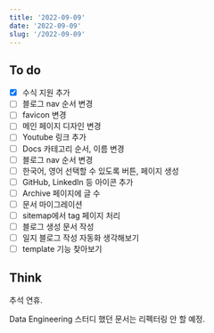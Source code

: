 ```yaml
---
title: '2022-09-09'
date: '2022-09-09'
slug: '/2022-09-09'
---
```


## To do

- [X] 수식 지원 추가
- [ ] 블로그 nav 순서 변경
- [ ] favicon 변경
- [ ] 메인 페이지 디자인 변경
- [ ] Youtube 링크 추가
- [ ] Docs 카테고리 순서, 이름 변경
- [ ] 블로그 nav 순서 변경
- [ ] 한국어, 영어 선택할 수 있도록 버튼, 페이지 생성
- [ ] GitHub, LinkedIn 등 아이콘 추가
- [ ] Archive 페이지에 글 수
- [ ] 문서 마이그레이션
- [ ] sitemap에서 tag 페이지 처리
- [ ] 블로그 생성 문서 작성
- [ ] 일지 블로그 작성 자동화 생각해보기
- [ ] template 기능 찾아보기

## Think

추석 연휴.

Data Engineering 스터디 했던 문서는 리펙터링 안 할 예정.